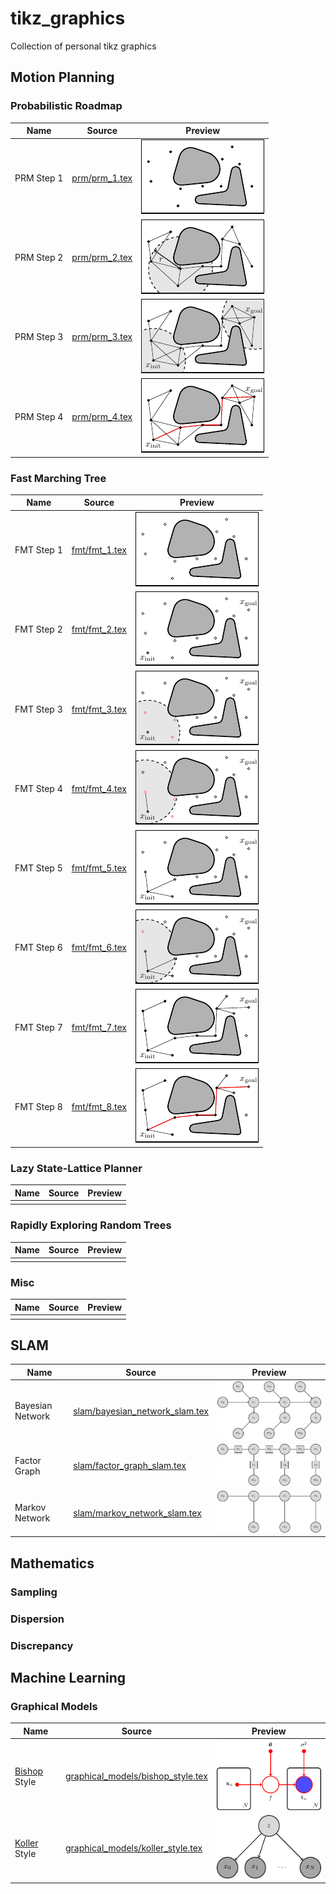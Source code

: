 # tikz_graphics
Collection of personal tikz graphics

## Motion Planning

### Probabilistic Roadmap

| Name | Source | Preview | 
|------|--------|---------|
| PRM Step 1 | [prm/prm_1.tex](prm/prm_1.tex) | ![alt text](previews/prm_1.png) | 
| PRM Step 2 | [prm/prm_2.tex](prm/prm_2.tex) | ![alt text](previews/prm_2.png) | 
| PRM Step 3 | [prm/prm_3.tex](prm/prm_3.tex) | ![alt text](previews/prm_3.png) | 
| PRM Step 4 | [prm/prm_4.tex](prm/prm_4.tex) | ![alt text](previews/prm_4.png) | 

### Fast Marching Tree

| Name | Source | Preview | 
|------|--------|---------|
| FMT Step 1 | [fmt/fmt_1.tex](fmt/fmt_1.tex) | ![alt text](previews/fmt_1.png) | 
| FMT Step 2 | [fmt/fmt_2.tex](fmt/fmt_2.tex) | ![alt text](previews/fmt_2.png) | 
| FMT Step 3 | [fmt/fmt_3.tex](fmt/fmt_3.tex) | ![alt text](previews/fmt_3.png) | 
| FMT Step 4 | [fmt/fmt_4.tex](fmt/fmt_4.tex) | ![alt text](previews/fmt_4.png) | 
| FMT Step 5 | [fmt/fmt_5.tex](fmt/fmt_5.tex) | ![alt text](previews/fmt_5.png) | 
| FMT Step 6 | [fmt/fmt_6.tex](fmt/fmt_6.tex) | ![alt text](previews/fmt_6.png) | 
| FMT Step 7 | [fmt/fmt_7.tex](fmt/fmt_7.tex) | ![alt text](previews/fmt_7.png) | 
| FMT Step 8 | [fmt/fmt_8.tex](fmt/fmt_8.tex) | ![alt text](previews/fmt_8.png) | 

### Lazy State-Lattice Planner

| Name | Source | Preview | 
|------|--------|---------|
|   |   |   |

### Rapidly Exploring Random Trees

| Name | Source | Preview | 
|------|--------|---------|
|  |  |  |


### Misc

| Name | Source | Preview | 
|------|--------|---------|
|   |   |   |

## SLAM

| Name | Source | Preview | 
|------|--------|---------|
| Bayesian Network | [slam/bayesian_network_slam.tex](slam/bayesian_network_slam.tex) | ![alt text](previews/bayesian_network_slam.png) | 
| Factor Graph | [slam/factor_graph_slam.tex](slam/factor_graph_slam.tex) | ![alt text](previews/factor_graph_slam.png) | 
| Markov Network | [slam/markov_network_slam.tex](slam/markov_network_slam.tex) | ![alt text](previews/markov_network_slam.png) | 


## Mathematics

### Sampling

### Dispersion

### Discrepancy

## Machine Learning

### Graphical Models
| Name | Source | Preview | 
|------|--------|---------|
| [Bishop](https://www.springer.com/gp/book/9780387310732) Style | [graphical_models/bishop_style.tex](graphical_models/bishop_style.tex) | ![alt text](previews/bishop_style.png) | 
| [Koller](https://mitpress.mit.edu/books/probabilistic-graphical-models) Style | [graphical_models/koller_style.tex](graphical_models/koller_style.tex) | ![alt text](previews/koller_style.png) | 